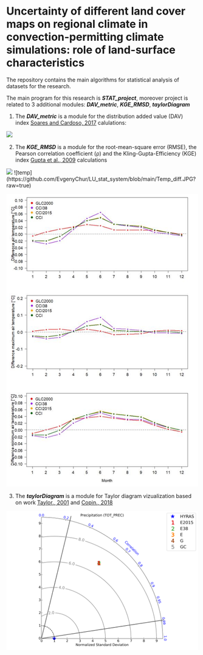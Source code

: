 # Uncertainty of different land cover maps on regional climate in convection-permitting climate simulations: role of land-surface characteristics

The repository contains the main algorithms for statistical analysis of datasets for the research.

The main program for this research is ***STAT_project***, moreover project is related to 3 additional modules: ***DAV_metric***, ***KGE_RMSD***, ***taylorDiagram***


1. The ***DAV_metric*** is a module for the distribution added value (DAV) index [Soares and Cardoso, 2017][1] calulations:
<img src="https://render.githubusercontent.com/render/math?math=DAV =\frac{S_{EXP}-S_{CTR}}{S_{CTR}}">
  
2. The ***KGE_RMSD*** is a module for the root-mean-square error (RMSE), the Pearson correlation coefficient (ρ) and the Kling-Gupta-Efficiency (KGE) index [Gupta et al., 2009][2] calculations  

<img src="https://render.githubusercontent.com/render/math?math=KGE =1-\sqrt{(\rho-1)^{2}+(\frac{\sigma_{EXP}}{\sigma_{OBS}}-1)^{2}+(\frac{\mu_{EXP}}{\mu_{OBS}}-1)^{2}}">
![temp](https://github.com/EvgenyChur/LU_stat_system/blob/main/Temp_diff.JPG?raw=true)

![taylorDiagram](https://github.com/EvgenyChur/LU_stat_system/blob/main/Capture.JPG?raw=true)


3. The ***taylorDiagram*** is a module for Taylor diagram vizualization based on work [Taylor., 2001][3] and [Copin., 2018][4]

![taylorDiagram](https://github.com/EvgenyChur/LU_stat_system/blob/main/taylor_diagram.png?raw=true)











[1]: https://doi.org/10.1002/joc.5261
[2]: https://doi.org/10.1016/j.jhydrol.2009.08.003 
[3]: https://doi.org/10.1029/2000JD900719
[4]: https://gist.github.com/ycopin/3342888
